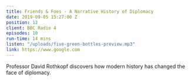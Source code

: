 ```yaml
---
title: Friends & Foes - A Narrative History of Diplomacy
date: 2019-09-05 15:27:00 Z
position: 12
client: BBC Radio 4
episodes: 10
run-time: 14 mins
listen: "/uploads/five-green-bottles-preview.mp3"
link: https://www.google.com
---
```


Professor David Rothkopf discovers how modern history has changed the face of diplomacy.